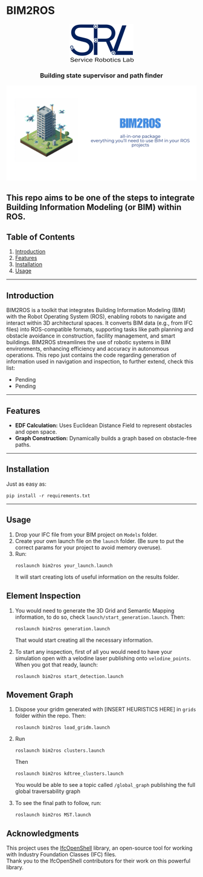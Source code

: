 # BIM2ROS

<div align="center">

  <a href="https://github.com/robotics-upo/bim2ros">
    <img src="resources/logo.png" alt="Logo" width="170" height="100">
  </a>

<h3 align="center">Building state supervisor and path finder</h3>
</div>

![Banner Image](resources/banner.png)

This repo aims to be one of the steps to integrate Building Information Modeling (or BIM) within ROS.
---

## Table of Contents

1. [Introduction](#introduction)
2. [Features](#features)
3. [Installation](#installation)
4. [Usage](#usage)

---

## Introduction

BIM2ROS is a toolkit that integrates Building Information Modeling (BIM) with the Robot Operating System (ROS), enabling robots to navigate and interact within 3D architectural spaces. It converts BIM data (e.g., from IFC files) into ROS-compatible formats, supporting tasks like path planning and obstacle avoidance in construction, facility management, and smart buildings. BIM2ROS streamlines the use of robotic systems in BIM environments, enhancing efficiency and accuracy in autonomous operations. This repo just contains the code regarding generation of information used in navigation and inspection, to further extend, check this list:
- Pending
- Pending
---

## Features


- **EDF Calculation:** Uses Euclidean Distance Field to represent obstacles and open space.
- **Graph Construction:** Dynamically builds a graph based on obstacle-free paths.


---

## Installation
Just as easy as:
```
pip install -r requirements.txt
```

---

## Usage

1. Drop your IFC file from your BIM project on `Models` folder.
2. Create your own launch file on the `launch` folder. (Be sure to put the correct params for your project to avoid memory overuse).
3. Run:
   ```
   roslaunch bim2ros your_launch.launch
   ```
   It will start creating lots of useful information on the results folder.

## Element Inspection
1. You would need to generate the 3D Grid and Semantic Mapping information, to do so, check `launch/start_generation.launch`. Then:
   ```
   roslaunch bim2ros generation.launch
   ```
   That would start creating all the necessary information.

2. To start any inspection, first of all you would need to have your simulation open with a velodine laser publishing onto `velodine_points`. When you got that ready, launch:
   ```
   roslaunch bim2ros start_detection.launch
   ```

## Movement Graph
1. Dispose your gridm generated with [INSERT HEURISTICS HERE] in `grids` folder within the repo. Then:
   ```
   roslaunch bim2ros load_gridm.launch
   ```

2. Run 
   ```
   roslaunch bim2ros clusters.launch
   ```
   Then
   ```
   roslaunch bim2ros kdtree_clusters.launch
   ```
   You would be able to see a topic called `/global_graph` publishing the full global traversability graph

3. To see the final path to follow, run:
   ```
   roslaunch bim2ros MST.launch
   ```


   
## Acknowledgments
This project uses the [IfcOpenShell](https://github.com/IfcOpenShell/IfcOpenShell) library, an open-source tool for working with Industry Foundation Classes (IFC) files.  
Thank you to the IfcOpenShell contributors for their work on this powerful library.
